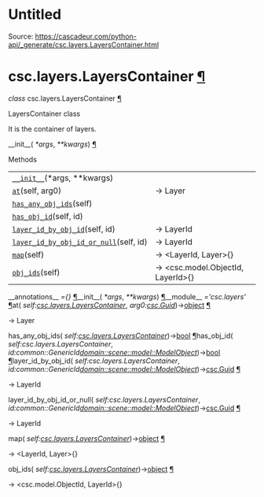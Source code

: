 # Untitled

Source: https://cascadeur.com/python-api/_generate/csc.layers.LayersContainer.html

# csc.layers.LayersContainer [¶](https://cascadeur.com/python-api/_generate/csc.layers.LayersContainer.html\#csc-layers-layerscontainer "Permalink to this heading")

_class_ csc.layers.LayersContainer [¶](https://cascadeur.com/python-api/_generate/csc.layers.LayersContainer.html#csc.layers.LayersContainer "Permalink to this definition")

LayersContainer class

It is the container of layers.

\_\_init\_\_( _\*args_, _\*\*kwargs_) [¶](https://cascadeur.com/python-api/_generate/csc.layers.LayersContainer.html#csc.layers.LayersContainer.__init__ "Permalink to this definition")

Methods

|     |     |
| --- | --- |
| [`__init__`](https://cascadeur.com/python-api/csc.html#csc.layers.LayersContainer.__init__ "csc.layers.LayersContainer.__init__")(\*args, \*\*kwargs) |  |
| [`at`](https://cascadeur.com/python-api/csc.html#csc.layers.LayersContainer.at "csc.layers.LayersContainer.at")(self, arg0) | -\> Layer |
| [`has_any_obj_ids`](https://cascadeur.com/python-api/csc.html#csc.layers.LayersContainer.has_any_obj_ids "csc.layers.LayersContainer.has_any_obj_ids")(self) |  |
| [`has_obj_id`](https://cascadeur.com/python-api/csc.html#csc.layers.LayersContainer.has_obj_id "csc.layers.LayersContainer.has_obj_id")(self, id) |  |
| [`layer_id_by_obj_id`](https://cascadeur.com/python-api/csc.html#csc.layers.LayersContainer.layer_id_by_obj_id "csc.layers.LayersContainer.layer_id_by_obj_id")(self, id) | -\> LayerId |
| [`layer_id_by_obj_id_or_null`](https://cascadeur.com/python-api/csc.html#csc.layers.LayersContainer.layer_id_by_obj_id_or_null "csc.layers.LayersContainer.layer_id_by_obj_id_or_null")(self, id) | -\> LayerId |
| [`map`](https://cascadeur.com/python-api/csc.html#csc.layers.LayersContainer.map "csc.layers.LayersContainer.map")(self) | -\> <LayerId, Layer>{} |
| [`obj_ids`](https://cascadeur.com/python-api/csc.html#csc.layers.LayersContainer.obj_ids "csc.layers.LayersContainer.obj_ids")(self) | -\> <csc.model.ObjectId, LayerId>{} |

\_\_annotations\_\_ _={}_ [¶](https://cascadeur.com/python-api/_generate/csc.layers.LayersContainer.html#csc.layers.LayersContainer.__annotations__ "Permalink to this definition")\_\_init\_\_( _\*args_, _\*\*kwargs_) [¶](https://cascadeur.com/python-api/_generate/csc.layers.LayersContainer.html#id0 "Permalink to this definition")\_\_module\_\_ _='csc.layers'_ [¶](https://cascadeur.com/python-api/_generate/csc.layers.LayersContainer.html#csc.layers.LayersContainer.__module__ "Permalink to this definition")at( _self:[csc.layers.LayersContainer](https://cascadeur.com/python-api/csc.html#csc.layers.LayersContainer "csc.layers.LayersContainer")_, _arg0:[csc.Guid](https://cascadeur.com/python-api/csc.html#csc.Guid "csc.Guid")_)→[object](https://docs.python.org/3/library/functions.html#object "(in Python v3.13)") [¶](https://cascadeur.com/python-api/_generate/csc.layers.LayersContainer.html#csc.layers.LayersContainer.at "Permalink to this definition")

-\> Layer

has\_any\_obj\_ids( _self:[csc.layers.LayersContainer](https://cascadeur.com/python-api/csc.html#csc.layers.LayersContainer "csc.layers.LayersContainer")_)→[bool](https://docs.python.org/3/library/functions.html#bool "(in Python v3.13)") [¶](https://cascadeur.com/python-api/_generate/csc.layers.LayersContainer.html#csc.layers.LayersContainer.has_any_obj_ids "Permalink to this definition")has\_obj\_id( _self:csc.layers.LayersContainer_, _id:common::GenericId<domain::scene::model::ModelObject>_)→[bool](https://docs.python.org/3/library/functions.html#bool "(in Python v3.13)") [¶](https://cascadeur.com/python-api/_generate/csc.layers.LayersContainer.html#csc.layers.LayersContainer.has_obj_id "Permalink to this definition")layer\_id\_by\_obj\_id( _self:csc.layers.LayersContainer_, _id:common::GenericId<domain::scene::model::ModelObject>_)→[csc.Guid](https://cascadeur.com/python-api/csc.html#csc.Guid "csc.Guid") [¶](https://cascadeur.com/python-api/_generate/csc.layers.LayersContainer.html#csc.layers.LayersContainer.layer_id_by_obj_id "Permalink to this definition")

-\> LayerId

layer\_id\_by\_obj\_id\_or\_null( _self:csc.layers.LayersContainer_, _id:common::GenericId<domain::scene::model::ModelObject>_)→[csc.Guid](https://cascadeur.com/python-api/csc.html#csc.Guid "csc.Guid") [¶](https://cascadeur.com/python-api/_generate/csc.layers.LayersContainer.html#csc.layers.LayersContainer.layer_id_by_obj_id_or_null "Permalink to this definition")

-\> LayerId

map( _self:[csc.layers.LayersContainer](https://cascadeur.com/python-api/csc.html#csc.layers.LayersContainer "csc.layers.LayersContainer")_)→[object](https://docs.python.org/3/library/functions.html#object "(in Python v3.13)") [¶](https://cascadeur.com/python-api/_generate/csc.layers.LayersContainer.html#csc.layers.LayersContainer.map "Permalink to this definition")

-\> <LayerId, Layer>{}

obj\_ids( _self:[csc.layers.LayersContainer](https://cascadeur.com/python-api/csc.html#csc.layers.LayersContainer "csc.layers.LayersContainer")_)→[object](https://docs.python.org/3/library/functions.html#object "(in Python v3.13)") [¶](https://cascadeur.com/python-api/_generate/csc.layers.LayersContainer.html#csc.layers.LayersContainer.obj_ids "Permalink to this definition")

-\> <csc.model.ObjectId, LayerId>{}